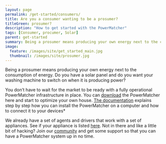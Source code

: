 ```yaml
---
layout: page
permalink: /get-started/consumers/
title: Are you a consumer wanting to be a prosumer?
titleGreen: prosumer?
description: "How to get started with the PowerMatcher"
tags: [Consumer, procumer, Solar]
parent: get-started
summary: Being a prosumer means producing your own energy next to the consumption of energy. Do you have a solar panel and do you want your washing machine to switch on when it is producing power? Look no further.
image:
  feature: /images/site/get_started_main.jpg
  thumbnail: /images/site/prosumer.jpg
---
```


Being a prosumer means producing your own energy next to the consumption of energy. Do you have a solar panel and do you want your washing machine to switch on when it is producing power?

You don’t have to wait for the market to be ready with a fully operational PowerMatcher infrastructure in place. You can [download](https://github.com/flexiblepower/powermatcher/tree/master) the PowerMatcher here and start to optimize your own house. [The documentation](https://github.com/flexiblepower/powermatcher/wiki/SettingUpTheIDE) explains step by step how you can install the PowerMatcher on a computer and how to connect it to your devices*

We already have a set of agents and drivers that work with a set of appliances. See if your appliance is listed [here](http://flexiblepower.github.io/in-practice/driver-list/). Not in there and like a little bit of hacking? Join our [community](https://github.com/flexiblepower/FAN-wiki/wiki/On-boarding-process) and get some support so that you can have a PowerMatcher system up in no time.
